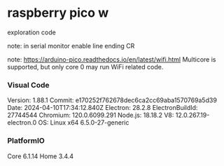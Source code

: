 # raspberry pico w

exploration code

note:
in serial monitor enable line ending CR

note:
https://arduino-pico.readthedocs.io/en/latest/wifi.html
Multicore is supported, but only core 0 may run WiFi related code.


### Visual Code
Version: 1.88.1
Commit: e170252f762678dec6ca2cc69aba1570769a5d39
Date: 2024-04-10T17:34:12.840Z
Electron: 28.2.8
ElectronBuildId: 27744544
Chromium: 120.0.6099.291
Node.js: 18.18.2
V8: 12.0.267.19-electron.0
OS: Linux x64 6.5.0-27-generic

### PlatformIO
Core 6.1.14 Home 3.4.4
